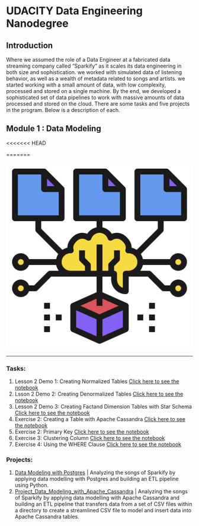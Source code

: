 # UDACITY Data Engineering Nanodegree
## Introduction
Where we assumed the role of a Data Engineer at a fabricated data streaming company called “Sparkify” as it scales its data engineering in both size and sophistication. we worked with simulated data of listening behavior, as well as a wealth of metadata related to songs and artists. we started working with a small amount of data, with low complexity, processed and stored on a single machine. By the end, we developed a sophisticated set of data pipelines to work with massive amounts of data processed and stored on the cloud. There are some tasks and five projects in the program. Below is a description of each.

## Module 1 : Data Modeling
<<<<<<< HEAD

=======

![Data Modeling](./1.Module01-DataModeling/images/Data_Model.png)

<hr/>

### Tasks:

1. Lesson 2 Demo 1: Creating Normalized Tables
[Click here to see the notebook](./1.Module01-DataModeling/1.1.Lesson2Demo1CreatingNormalizedTables/)
2. Lsson 2 Demo 2: Creating Denormalized Tables
[Click here to see the notebook](./1.Module01-DataModeling/1.2.Lsson2Demo2CreatingDenormalizedTables/)
3. Lesson 2 Demo 3: Creating Factand Dimension Tables with Star Schema
[Click here to see the notebook](./1.Module01-DataModeling/1.3.Lesson2Demo3CreatingFactandDimensionTableswithStarSchema/)
4. Exercise 2: Creating a Table with Apache Cassandra
[Click here to see the notebook](./1.Module01-DataModeling/1.4.Exercise2CreatingaTablewithApacheCassandra/)
5. Exercise 2: Primary Key
[Click here to see the notebook](./1.Module01-DataModeling/1.5.Exercise2PrimaryKey/)
6. Exercise 3: Clustering Column
[Click here to see the notebook](./1.Module01-DataModeling/1.6.Exercise3ClusteringColumn/)
7. Exercise 4: Using the WHERE Clause
[Click here to see the notebook](./1.Module01-DataModeling/1.7.Exercise4UsingtheWHEREClause/)

### Projects:
1. [Data Modeling with Postgres](./1.Module01-DataModeling/Project_Data_Modeling_with_Postgres/)
| Analyzing the songs of Sparkify by applying data modelling with Postgres and building an ETL pipeline using Python.
2. [Project_Data_Modeling_with_Apache_Cassandra](./1.Module01-DataModeling/Project_Data_Modeling_with_Apache_Cassandra/)
| Analyzing the songs of Sparkify by applying data modelling with Apache Cassandra and building an ETL pipeline that transfers data from a set of CSV files within a directory to create a streamlined CSV file to model and insert data into Apache Cassandra tables.
